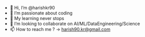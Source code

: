 - 👋 Hi, I’m @harishkr90
- 👀 I’m passionate about coding 
- 🌱 My learning never stops
- 💞️ I’m looking to collaborate on AI/ML/DataEngineering/Science
- 📫 How to reach me ? -> harish90.kr@gmail.com

<!---
harishkr90/harishkr90 is a ✨ special ✨ repository because its `README.md` (this file) appears on your GitHub profile.
You can click the Preview link to take a look at your changes.
--->
